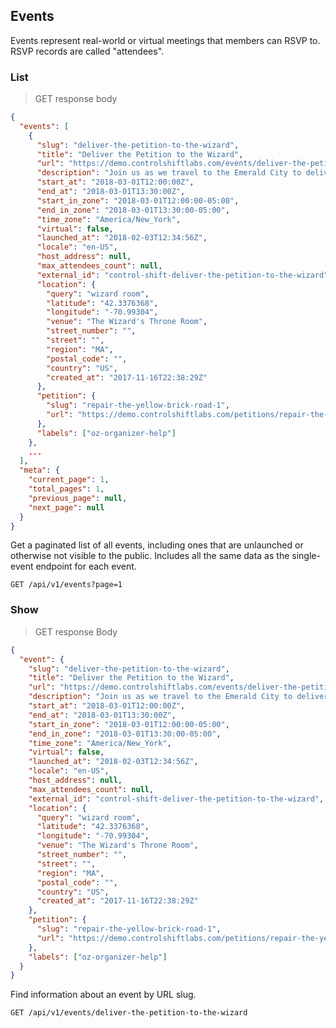 ## Events

Events represent real-world or virtual meetings that members can RSVP to. RSVP records are called "attendees".

### List

> GET response body

```json
{
  "events": [
    {
      "slug": "deliver-the-petition-to-the-wizard",
      "title": "Deliver the Petition to the Wizard",
      "url": "https://demo.controlshiftlabs.com/events/deliver-the-petition-to-the-wizard",
      "description": "Join us as we travel to the Emerald City to deliver our petition to the Wizard.",
      "start_at": "2018-03-01T12:00:00Z",
      "end_at": "2018-03-01T13:30:00Z",
      "start_in_zone": "2018-03-01T12:00:00-05:00",
      "end_in_zone": "2018-03-01T13:30:00-05:00",
      "time_zone": "America/New_York",
      "virtual": false,
      "launched_at": "2018-02-03T12:34:56Z",
      "locale": "en-US",
      "host_address": null,
      "max_attendees_count": null,
      "external_id": "control-shift-deliver-the-petition-to-the-wizard",
      "location": {
        "query": "wizard room",
        "latitude": "42.3376368",
        "longitude": "-70.99304",
        "venue": "The Wizard's Throne Room",
        "street_number": "",
        "street": "",
        "region": "MA",
        "postal_code": "",
        "country": "US",
        "created_at": "2017-11-16T22:38:29Z"
      },
      "petition": {
        "slug": "repair-the-yellow-brick-road-1",
        "url": "https://demo.controlshiftlabs.com/petitions/repair-the-yellow-brick-road-1"
      },
      "labels": ["oz-organizer-help"]
    },
    ...
  ],
  "meta": {
    "current_page": 1,
    "total_pages": 1,
    "previous_page": null,
    "next_page": null
  }
}
```

Get a paginated list of all events, including ones that are unlaunched or otherwise not visible to the public. Includes all the same data as the single-event endpoint for each event.

`GET /api/v1/events?page=1`

### Show

> GET response Body

```json
{
  "event": {
    "slug": "deliver-the-petition-to-the-wizard",
    "title": "Deliver the Petition to the Wizard",
    "url": "https://demo.controlshiftlabs.com/events/deliver-the-petition-to-the-wizard",
    "description": "Join us as we travel to the Emerald City to deliver our petition to the Wizard.",
    "start_at": "2018-03-01T12:00:00Z",
    "end_at": "2018-03-01T13:30:00Z",
    "start_in_zone": "2018-03-01T12:00:00-05:00",
    "end_in_zone": "2018-03-01T13:30:00-05:00",
    "time_zone": "America/New_York",
    "virtual": false,
    "launched_at": "2018-02-03T12:34:56Z",
    "locale": "en-US",
    "host_address": null,
    "max_attendees_count": null,
    "external_id": "control-shift-deliver-the-petition-to-the-wizard",
    "location": {
      "query": "wizard room",
      "latitude": "42.3376368",
      "longitude": "-70.99304",
      "venue": "The Wizard's Throne Room",
      "street_number": "",
      "street": "",
      "region": "MA",
      "postal_code": "",
      "country": "US",
      "created_at": "2017-11-16T22:38:29Z"
    },
    "petition": {
      "slug": "repair-the-yellow-brick-road-1",
      "url": "https://demo.controlshiftlabs.com/petitions/repair-the-yellow-brick-road-1"
    },
    "labels": ["oz-organizer-help"]
  }
}
```

Find information about an event by URL slug.

`GET /api/v1/events/deliver-the-petition-to-the-wizard`

